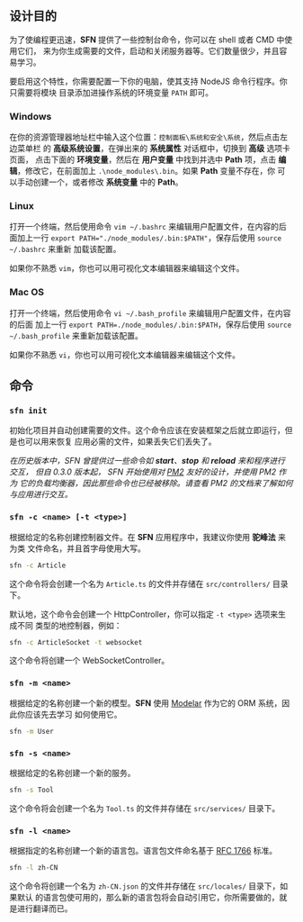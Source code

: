 <!-- title: 命令行; order: 7 -->
## 设计目的

为了使编程更迅速，**SFN** 提供了一些控制台命令，你可以在 shell 或者 CMD 中使用它们，
来为你生成需要的文件，启动和关闭服务器等。它们数量很少，并且容易学习。

要启用这个特性，你需要配置一下你的电脑，使其支持 NodeJS 命令行程序。你只需要将模块
目录添加进操作系统的环境变量 `PATH` 即可。

### Windows

在你的资源管理器地址栏中输入这个位置：`控制面板\系统和安全\系统`，然后点击左边菜单栏
的 **高级系统设置**，在弹出来的 **系统属性** 对话框中，切换到 **高级** 选项卡页面，
点击下面的 **环境变量**，然后在 **用户变量** 中找到并选中 **Path** 项，点击 
**编辑**，修改它，在前面加上 `.\node_modules\.bin`。如果 **Path** 变量不存在，你
可以手动创建一个，或者修改 **系统变量** 中的 **Path**。

### Linux

打开一个终端，然后使用命令 `vim ~/.bashrc` 来编辑用户配置文件，在内容的后面加上一行
`export PATH="./node_modules/.bin:$PATH"`，保存后使用 `source ~/.bashrc` 来重新
加载该配置。

如果你不熟悉 `vim`，你也可以用可视化文本编辑器来编辑这个文件。

### Mac OS

打开一个终端，然后使用命令 `vi ~/.bash_profile` 来编辑用户配置文件，在内容的后面
加上一行 `export PATH=./node_modules/.bin:$PATH`，保存后使用 
`source ~/.bash_profile` 来重新加载该配置。

如果你不熟悉 `vi`，你也可以用可视化文本编辑器来编辑这个文件。

## 命令

### `sfn init`

初始化项目并自动创建需要的文件。这个命令应该在安装框架之后就立即运行，但是也可以用来恢复
应用必需的文件，如果丢失它们丢失了。


*在历史版本中，SFN 曾提供过一些命令如 **start**、**stop** 和 **reload** 来和程序进行交互，*
*但自 0.3.0 版本起， SFN 开始使用对 [PM2](https://pm2.io) 友好的设计，并使用 PM2 作为*
*它的负载均衡器，因此那些命令也已经被移除。请查看 PM2 的文档来了解如何与应用进行交互。*

### `sfn -c <name> [-t <type>]`

根据给定的名称创建控制器文件。在 **SFN** 应用程序中，我建议你使用 **驼峰法** 来为类
文件命名，并且首字母使用大写。

```sh
sfn -c Article
```

这个命令将会创建一个名为 `Article.ts` 的文件并存储在 `src/controllers/` 目录下。

默认地，这个命令会创建一个 HttpController，你可以指定 `-t <type>` 选项来生成不同
类型的地控制器，例如：

```sh
sfn -c ArticleSocket -t websocket
```

这个命令将创建一个 WebSocketController。

### `sfn -m <name>`

根据给定的名称创建一个新的模型。**SFN** 使用 
[Modelar](https://github.com/hyurl/modelar) 作为它的 ORM 系统，因此你应该先去学习
如何使用它。

```sh
sfn -m User
```

### `sfn -s <name>`

根据给定的名称创建一个新的服务。

```sh
sfn -s Tool
```

这个命令将会创建一个名为 `Tool.ts` 的文件并存储在 `src/services/` 目录下。

### `sfn -l <name>`

根据指定的名称创建一个新的语言包。语言包文件命名基于
[RFC 1766](https://www.ietf.org/rfc/rfc1766.txt) 标准。

```sh
sfn -l zh-CN
```

这个命令将创建一个名为 `zh-CN.json` 的文件并存储在 `src/locales/` 目录下，如果默认
的语言包使可用的，那么新的语言包将会自动引用它，你所需要做的，就是进行翻译而已。